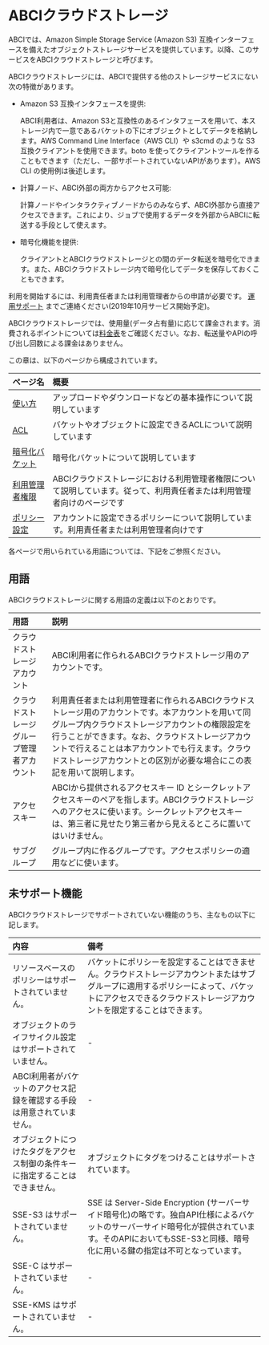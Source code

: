 # ABCIクラウドストレージ

ABCIでは、Amazon Simple Storage Service (Amazon S3) 互換インターフェースを備えたオブジェクトストレージサービスを提供しています。以降、このサービスをABCIクラウドストレージと呼びます。

ABCIクラウドストレージには、ABCIで提供する他のストレージサービスにない次の特徴があります。

- Amazon S3 互換インタフェースを提供:  

    ABCI利用者は、Amazon S3と互換性のあるインタフェースを用いて、本ストレージ内で一意であるバケットの下にオブジェクトとしてデータを格納します。AWS Command Line Interface（AWS CLI）や s3cmd のような S3 互換クライアントを使用できます。boto を使ってクライアントツールを作ることもできます（ただし、一部サポートされていないAPIがあります）。AWS CLI の使用例は後述します。

- 計算ノード、ABCI外部の両方からアクセス可能:

    計算ノードやインタラクティブノードからのみならず、ABCI外部から直接アクセスできます。これにより、ジョブで使用するデータを外部からABCIに転送する手段として使えます。

- 暗号化機能を提供:

    クライアントとABCIクラウドストレージとの間のデータ転送を暗号化できます。また、ABCIクラウドストレージ内で暗号化してデータを保存しておくこともできます。


利用を開始するには、利用責任者または利用管理者からの申請が必要です。
[運用サポート](https://abci.ai/ja/how_to_use/user_support.html) までご連絡ください(2019年10月サービス開始予定)。


ABCIクラウドストレージでは、使用量(データ占有量)に応じて課金されます。消費されるポイントについては[料金表](https://abci.ai/ja/how_to_use/tariffs.html)をご確認ください。なお、転送量やAPIの呼び出し回数による課金はありません。


この章は、以下のページから構成されています。

| ページ名 | 概要 |
|:--|:--|
| [使い方](abci-cloudstorage/usage.md) | アップロードやダウンロードなどの基本操作について説明しています |
| [ACL](abci-cloudstorage/acl.md) | バケットやオブジェクトに設定できるACLについて説明しています |
| [暗号化バケット](abci-cloudstorage/encrypted-bucket.md) | 暗号化バケットについて説明しています |
| [利用管理者権限](abci-cloudstorage/management.md) | ABCIクラウドストレージにおける利用管理者権限について説明しています。従って、利用責任者または利用管理者向けのページです |
| [ポリシー設定](abci-cloudstorage/policy.md) | アカウントに設定できるポリシーについて説明しています。利用責任者または利用管理者向けです |

各ページで用いられている用語については、下記をご参照ください。


## 用語

ABCIクラウドストレージに関する用語の定義は以下のとおりです。

| 用語 | 説明 |
|:--|:--|
| クラウドストレージアカウント | ABCI利用者に作られるABCIクラウドストレージ用のアカウントです。 |
| クラウドストレージグループ管理者アカウント| 利用責任者または利用管理者に作られるABCIクラウドストレージ用のアカウントです。本アカウントを用いて同グループ内クラウドストレージアカウントの権限設定を行うことができます。なお、クラウドストレージアカウントで行えることは本アカウントでも行えます。クラウドストレージアカウントとの区別が必要な場合にこの表記を用いて説明します。 |
| アクセスキー | ABCIから提供されるアクセスキー ID とシークレットアクセスキーのペアを指します。ABCIクラウドストレージへのアクセスに使います。シークレットアクセスキーは、第三者に見せたり第三者から見えるところに置いてはいけません。 |
| サブグループ | グループ内に作るグループです。アクセスポリシーの適用などに使います。 |


## 未サポート機能

ABCIクラウドストレージでサポートされていない機能のうち、主なもの以下に記します。

| 内容 | 備考 |
| :-- | :-- |
| リソースベースのポリシーはサポートされていません。| バケットにポリシーを設定することはできません。クラウドストレージアカウントまたはサブグループに適用するポリシーによって、バケットにアクセスできるクラウドストレージアカウントを限定することはできます。|
| オブジェクトのライフサイクル設定はサポートされていません。	| - |
| ABCI利用者がバケットのアクセス記録を確認する手段は用意されていません。 | <!--  調査が必要な場合にはお問い合わせください?  -->- |
| オブジェクトにつけたタグをアクセス制御の条件キーに指定することはできません。	 | オブジェクトにタグをつけることはサポートされています。 |
| SSE-S3 はサポートされていません。     | SSE は Server-Side Encryption (サーバーサイド暗号化)の略です。独自API仕様によるバケットのサーバーサイド暗号化が提供されています。そのAPIにおいてもSSE-S3と同様、暗号化に用いる鍵の指定は不可となっています。 |
| SSE-C はサポートされていません。 | - |
| SSE-KMS はサポートされていません。 | - |

